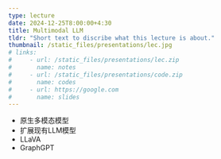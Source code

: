 ```yaml
---
type: lecture
date: 2024-12-25T8:00:00+4:30
title: Multimodal LLM
tldr: "Short text to discribe what this lecture is about."
thumbnail: /static_files/presentations/lec.jpg
# links: 
#     - url: /static_files/presentations/lec.zip
#       name: notes
#     - url: /static_files/presentations/code.zip
#       name: codes
#     - url: https://google.com
#       name: slides
---
```

- 原生多模态模型
- 扩展现有LLM模型
- LLaVA
- GraphGPT

<!-- **Suggested Readings:** -->
<!-- - [Readings 1](http://example.com)
- [Readings 2](http://example.com) -->
